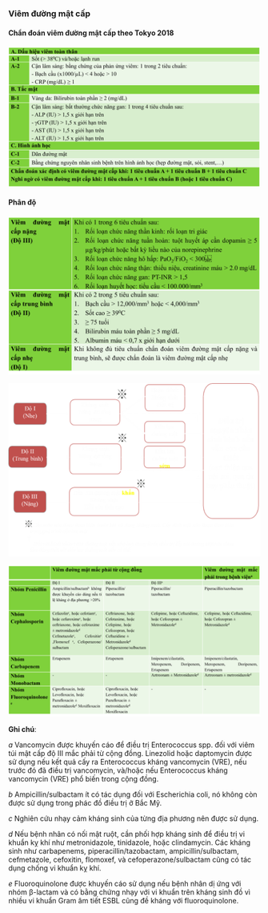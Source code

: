 ### Viêm đường mật cấp
  
#### Chẩn đoán viêm đường mật cấp theo Tokyo 2018
  
![chandoanVIEMDUONGMAT_TG2018.png](../../../200%20Files/image/chandoanVIEMDUONGMAT_TG2018.png)
  
#### Phân độ
  
![phandoVIEMDUONGMAT_TG2018.png](../../../200%20Files/image/phandoVIEMDUONGMAT_TG2018.png)
  

  

  
![Dieu tri viem duong mat cap - Tokyo 2018.png](../../../200%20Files/image/Dieu%20tri%20viem%20duong%20mat%20cap%20-%20Tokyo%202018.png)
  

  

  
![777](../../../200%20Files/image/Picture2.png)
  

  
**Ghi chú**:
  
*a* Vancomycin được khuyến cáo để điều trị Enterococcus spp. đối với viêm túi mật cấp độ III mắc phải từ cộng đồng. Linezolid hoặc daptomycin được sử dụng nếu kết quả cấy ra Enterococcus kháng vancomycin (VRE), nếu trước đó đã điều trị vancomycin, và/hoặc nếu Enterococcus kháng vancomycin (VRE) phổ biến trong cộng đồng.
  
*b* Ampicillin/sulbactam ít có tác dụng đối với Escherichia coli, nó không còn được sử dụng trong phác đồ điều trị ở Bắc Mỹ.
  
*c* Nghiên cứu nhạy cảm kháng sinh của từng địa phương nên được sử dụng.
  
*d* Nếu bệnh nhân có nối mật ruột, cần phối hợp kháng sinh để điều trị vi khuẩn kỵ khí như metronidazole, tinidazole, hoặc clindamycin. Các kháng sinh như carbapenems, piperacillin/tazobactam, ampicillin/sulbactam, cefmetazole, cefoxitin, flomoxef, và cefoperazone/sulbactam cũng có tác dụng chống vi khuẩn kỵ khí.
  
*e* Fluoroquinolone được khuyến cáo sử dụng nếu bệnh nhân dị ứng với nhóm β-lactam và có bằng chứng nhạy với vi khuẩn trên kháng sinh đồ vì nhiều vi khuẩn Gram âm tiết ESBL cũng đề kháng với fluoroquinolone.